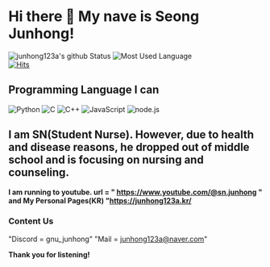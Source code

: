 # Hi there 👋 My nave is Seong Junhong!
![junhong123a's github Status](https://github-readme-stats.vercel.app/api?username=junhong123a&count_private=true&show_icons=true&theme=tokyonight)
![Most Used Language](https://github-readme-stats.vercel.app/api/top-langs/?username=junhong123a&theme=tokyonight&layout=compact)<br/>
[![Hits](https://hits.seeyoufarm.com/api/count/incr/badge.svg?url=https%3A%2F%2Fgithub.com%2Fjunhong123a%2Fhitcounter&count_bg=%2385CFFF&title_bg=%23555555&icon=fontawesome.svg&icon_color=%23E7E7E7&title=Visitors+todays%2Ftotal&edge_flat=false)](https://hits.seeyoufarm.com)
## Programming Language I can
![Python](https://img.shields.io/badge/Python3-3776AB?style=for-the-badge&logo=python&logoColor=fff)
![C](https://img.shields.io/badge/C-A8B9CC?style=for-the-badge&logo=C&logoColor=000)
![C++](https://img.shields.io/badge/C++-0059CC?style=for-the-badge&logo=c%2B%2B&logoColor=fff)
![JavaScript](https://img.shields.io/badge/JavaScript-F7DF1E?style=for-the-badge&logo=javascript&logoColor=000)
![node.js](https://img.shields.io/badge/Node.JS-339933?style=for-the-badge&logo=node.js&logoColor=fff)
## I am SN(Student Nurse). However, due to health and disease reasons, he dropped out of middle school and is focusing on nursing and counseling.

**I am running to youtube. url = " https://www.youtube.com/@sn.junhong " and My Personal Pages(KR) "https://junhong123a.kr/**

### Content Us
"Discord = gnu_junhong"
"Mail = junhong123a@naver.com"

**Thank you for listening!**
